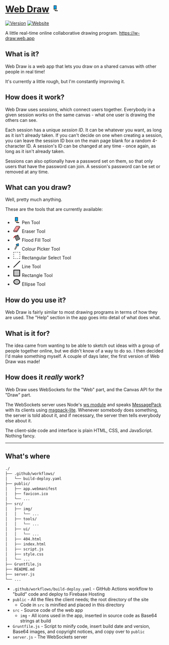 # [Web Draw](https://w-draw.web.app) ![Pen Logo](/src/img/pen.png)
[![Version](https://img.shields.io/github/v/tag/martendo/web-draw?label=version)](https://github.com/martendo/web-draw/tags)
[![Website](https://img.shields.io/website?down_color=inactive&down_message=offline&up_color=success&up_message=online&url=https%3A%2F%2Fw-draw.web.app)](https://w-draw.web.app)

A little real-time online collaborative drawing program. https://w-draw.web.app

## What is it?
Web Draw is a web app that lets you draw on a shared canvas with other people in real time!

It's currently a little rough, but I'm constantly improving it.

## How does it work?
Web Draw uses *sessions*, which connect users together.
Everybody in a given session works on the same canvas - what one user is drawing the others can see.

Each session has a unique *session ID*. It can be whatever you want, as long as it isn't already taken.
If you can't decide on one when creating a session, you can leave the session ID box on the main page blank for a random 4-character ID.
A session's ID can be changed at any time - once again, as long as it isn't already taken.

Sessions can also optionally have a password set on them, so that only users that have the password can join.
A session's password can be set or removed at any time.

## What can you draw?
Well, pretty much anything.

These are the tools that are currently available:
- ![pen](/src/img/pen.png) Pen Tool
- ![eraser](/src/img/eraser.png) Eraser Tool
- ![flood-fill](/src/img/flood-fill.png) Flood Fill Tool
- ![colour-picker](/src/img/colour-picker.png) Colour Picker Tool
- ![select](/src/img/select.png) Rectangular Select Tool
- ![line](/src/img/line.png) Line Tool
- ![rect](/src/img/rect.png) Rectangle Tool
- ![ellipse](/src/img/ellipse.png) Ellipse Tool

## How do you use it?
Web Draw is fairly similar to most drawing programs in terms of how they are used.
The "Help" section in the app goes into detail of what does what.

## What is it for?
The idea came from wanting to be able to sketch out ideas with a group of people together online, but we didn't know of a way to do so.
I then decided I'd make something myself. A couple of days later, the first version of Web Draw was made!

## How does it *really* work?
Web Draw uses WebSockets for the "Web" part, and the Canvas API for the "Draw" part.

The WebSockets server uses Node's [ws module](https://github.com/websockets/ws) and speaks [MessagePack](https://msgpack.org) with its clients using [msgpack-lite](https://github.com/kawanet/msgpack-lite).
Whenever somebody does something, the server is told about it, and if necessary, the server then tells everybody else about it.

The client-side code and interface is plain HTML, CSS, and JavaScript. Nothing fancy.

---

## What's where
```
./
├── .github/workflows/
│   └── build-deploy.yaml
├── public/
│   ├── app.webmanifest
│   ├── favicon.ico
│   └── ...
├── src/
│   ├── img/
│   │   └── ...
│   ├── tools/
│   │   └── ...
│   ├── ui/
│   │   └── ...
│   ├── 404.html
│   ├── index.html
│   ├── script.js
│   ├── style.css
│   └── ...
├── Gruntfile.js
├── README.md
├── server.js
└── ...
```
- `.github/workflows/build-deploy.yaml` - GitHub Actions workflow to "build" code and deploy to Firebase Hosting
- `public` - All the files the client needs; the root directory of the site
  - Code in `src` is minified and placed in this directory
- `src` - Source code of the web app
  - `img` - All icons used in the app, inserted in source code as Base64 strings at build
- `Gruntfile.js` - Script to minify code, insert build date and version, Base64 images, and copyright notices, and copy over to `public`
- `server.js` - The WebSockets server
